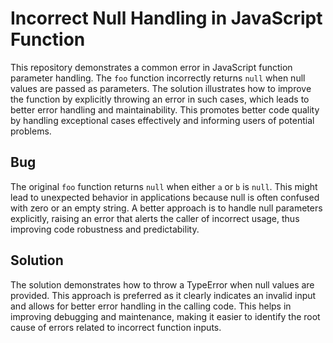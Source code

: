 # Incorrect Null Handling in JavaScript Function
This repository demonstrates a common error in JavaScript function parameter handling. The `foo` function incorrectly returns `null` when null values are passed as parameters.  The solution illustrates how to improve the function by explicitly throwing an error in such cases, which leads to better error handling and maintainability. This promotes better code quality by handling exceptional cases effectively and informing users of potential problems. 

## Bug
The original `foo` function returns `null` when either `a` or `b` is `null`. This might lead to unexpected behavior in applications because null is often confused with zero or an empty string. A better approach is to handle null parameters explicitly, raising an error that alerts the caller of incorrect usage, thus improving code robustness and predictability. 

## Solution
The solution demonstrates how to throw a TypeError when null values are provided. This approach is preferred as it clearly indicates an invalid input and allows for better error handling in the calling code. This helps in improving debugging and maintenance, making it easier to identify the root cause of errors related to incorrect function inputs.
